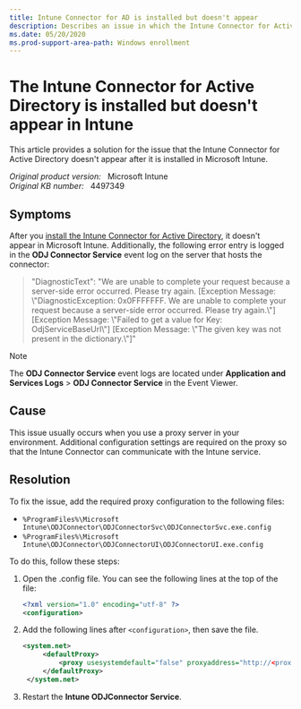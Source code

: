 ```yaml
---
title: Intune Connector for AD is installed but doesn't appear
description: Describes an issue in which the Intune Connector for Active Directory is installed but doesn't appear in Intune, and you receive an error message.
ms.date: 05/20/2020
ms.prod-support-area-path: Windows enrollment
---
```

# The Intune Connector for Active Directory is installed but doesn't appear in Intune

This article provides a solution for the issue that the Intune Connector for Active Directory doesn't appear after it is installed in Microsoft Intune.

_Original product version:_ &nbsp; Microsoft Intune  
_Original KB number:_ &nbsp; 4497349

## Symptoms

After you [install the Intune Connector for Active Directory](/mem/intune/enrollment/windows-autopilot-hybrid#install-the-intune-connector), it doesn't appear in Microsoft Intune. Additionally, the following error entry is logged in the **ODJ Connector Service** event log on the server that hosts the connector:

> "DiagnosticText": "We are unable to complete your request because a server-side error occurred. Please try again. [Exception Message: \\"DiagnosticException: 0x0FFFFFFF. We are unable to complete your request because a server-side error occurred. Please try again.\\"] [Exception Message: \\"Failed to get a value for Key: OdjServiceBaseUrl\\"] [Exception Message: \\"The given key was not present in the dictionary.\\"]"

> [!NOTE]
> The **ODJ Connector Service** event logs are located under **Application and Services Logs** > **ODJ Connector Service** in the Event Viewer.

## Cause

This issue usually occurs when you use a proxy server in your environment. Additional configuration settings are required on the proxy so that the Intune Connector can communicate with the Intune service.

## Resolution

To fix the issue, add the required proxy configuration to the following files:

- `%ProgramFiles%\Microsoft Intune\ODJConnector\ODJConnectorSvc\ODJConnectorSvc.exe.config`
- `%ProgramFiles%\Microsoft Intune\ODJConnector\ODJConnectorUI\ODJConnectorUI.exe.config`

To do this, follow these steps:

1. Open the .config file. You can see the following lines at the top of the file:

    ```xml
    <?xml version="1.0" encoding="utf-8" ?>
    <configuration>
    ```

2. Add the following lines after `<configuration>`, then save the file.

    ```xml
    <system.net>
         <defaultProxy>
             <proxy usesystemdefault="false" proxyaddress="http://<proxy server address>:<port>" />
         </defaultProxy>
     </system.net>
    ```

3. Restart the **Intune ODJConnector Service**.
